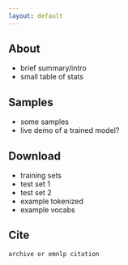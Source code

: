 ```yaml
---
layout: default
---
```


## About
* brief summary/intro
* small table of stats

## Samples
* some samples 
* live demo of a trained model?

## Download
* training sets
* test set 1
* test set 2
* example tokenized
* example vocabs

## Cite

```
archive or emnlp citation
```
